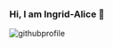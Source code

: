 ### Hi, I am Ingrid-Alice 👋





![githubprofile](https://user-images.githubusercontent.com/42621710/101795809-8dd11880-3b08-11eb-8646-5b13f8b6e7f3.png)





<!--
**iaffs/iaffs** is a ✨ _special_ ✨ repository because its `README.md` (this file) appears on your GitHub profile.

Here are some ideas to get you started:

- 🔭 I’m currently working on ...
- 🌱 I’m currently learning ...
- 👯 I’m looking to collaborate on ...
- 🤔 I’m looking for help with ...
- 💬 Ask me about ...
- 📫 How to reach me: ...
- 😄 Pronouns: ...
- ⚡ Fun fact: ...
-->
